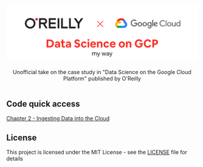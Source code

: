<div align="center">
  <img width="512" src="https://raw.githubusercontent.com/2n3g5c9/data-science-on-gcp/master/img/data-science-on-gcp_banner.png" alt="data-science-on-gcp">
</div>

<br />

<div align="center">Unofficial take on the case study in "Data Science on the Google Cloud Platform" published by O'Reilly</div>

<br />

## Code quick access

[Chapter 2 - Ingesting Data into the Cloud](https://github.com/2n3g5c9/data-science-on-gcp/tree/master/02_Ingesting_Data_into_the_Cloud)

## License

This project is licensed under the MIT License - see the [LICENSE](LICENSE) file for details
